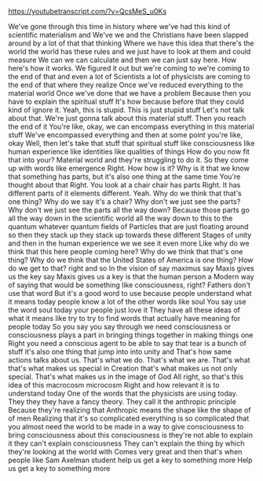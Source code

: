 https://youtubetranscript.com/?v=QcsMeS_u0Ks

 We've gone through this time in history where we've had this kind of scientific materialism and We've we and the Christians have been slapped around by a lot of that that thinking Where we have this idea that there's the world the world has these rules and we just have to look at them and could measure We can we can calculate and then we can just say here. How here's how it works. We figured it out but we're coming to we're coming to the end of that and even a lot of Scientists a lot of physicists are coming to the end of that where they realize Once we've reduced everything to the material world Once we've done that we have a problem Because then you have to explain the spiritual stuff It's how because before that they could kind of ignore it. Yeah, this is stupid. This is just stupid stuff Let's not talk about that. We're just gonna talk about this material stuff. Then you reach the end of it You're like, okay, we can encompass everything in this material stuff We've encompassed everything and then at some point you're like, okay Well, then let's take that stuff that spiritual stuff like consciousness like human experience like identities like qualities of things How do you now fit that into your? Material world and they're struggling to do it. So they come up with words like emergence Right. How how is it? Why is it that we know that something has parts, but it's also one thing at the same time You're thought about that Right. You look at a chair chair has parts Right. It has different parts of it elements different. Yeah. Why do we think that that's one thing? Why do we say it's a chair? Why don't we just see the parts? Why don't we just see the parts all the way down? Because those parts go all the way down in the scientific world all the way down to this to the quantum whatever quantum fields of Particles that are just floating around so then they stack up they stack up towards these different Stages of unity and then in the human experience we we see it even more Like why do we think that this here people coming here? Why do we think that that's one thing? Why do we think that the United States of America is one thing? How do we get to that? right and so In the vision of say maximus say Maxis gives us the key say Maxis gives us a key is that the human person a Modern way of saying that would be something like consciousness, right? Fathers don't use that word But it's a good word to use because people understand what it means today people know a lot of the other words like soul You say use the word soul today your people just love it They have all these ideas of what it means like try to try to find words that actually have meaning for people today So you say you say through we need consciousness or consciousness plays a part in bringing things together in making things one Right you need a conscious agent to be able to say that tear is a bunch of stuff it's also one thing that jump into into unity and That's how same actions talks about us. That's what we do. That's what we are. That's what that's what makes us special in Creation that's what makes us not only special. That's what makes us in the image of God All right, so that's this idea of this macrocosm microcosm Right and how relevant it is to understand today One of the words that the physicists are using today. They they they have a fancy theory. They call it the anthropic principle Because they're realizing that Anthropic means the shape like the shape of of men Realizing that it's so complicated everything is so complicated that you almost need the world to be made in a way to give consciousness to bring consciousness about this consciousness is they're not able to explain it they can't explain consciousness They can't explain the thing by which they're looking at the world with Comes very great and then that's when people like Sam Axelman student help us get a key to something more Help us get a key to something more